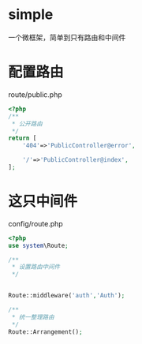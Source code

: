 # simple
一个微框架，简单到只有路由和中间件

# 配置路由

route/public.php
```php
<?php
/**
 * 公开路由
 */
return [
    '404'=>'PublicController@error',

    '/'=>'PublicController@index',
];
```

# 这只中间件

config/route.php
```php
<?php
use system\Route;

/**
 * 设置路由中间件
 */


Route::middleware('auth','Auth');

/**
 * 统一整理路由
 */
Route::Arrangement();
```
